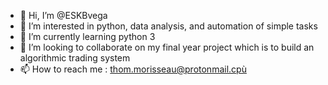 - 👋 Hi, I’m @ESKBvega
- 👀 I’m interested in python, data analysis, and automation of simple tasks
- 🌱 I’m currently learning python 3
- 💞️ I’m looking to collaborate on my final year project which is to build an algorithmic trading system
- 📫 How to reach me : thom.morisseau@protonmail.cpù

<!---
ESKBvega/ESKBvega is a ✨ special ✨ repository because its `README.md` (this file) appears on your GitHub profile.
You can click the Preview link to take a look at your changes.
--->
